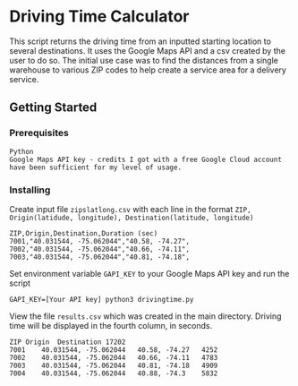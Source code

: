 # Driving Time Calculator

This script returns the driving time from an inputted starting location to several destinations. It uses the Google Maps API and a csv created by the user to do so. The initial use case was to find the distances from a single warehouse to various ZIP codes to help create a service area for a delivery service.

## Getting Started

### Prerequisites

```
Python
Google Maps API key - credits I got with a free Google Cloud account have been sufficient for my level of usage.
```

### Installing


Create input file `zipslatlong.csv` with each line in the format `ZIP, Origin(latidude, longitude), Destination(latitude, longitude)`

```
ZIP,Origin,Destination,Duration (sec)
7001,"40.031544, -75.062044","40.58, -74.27",
7002,"40.031544, -75.062044","40.66, -74.11",
7003,"40.031544, -75.062044","40.81, -74.18",
```

Set environment variable `GAPI_KEY` to your Google Maps API key and run the script
```
GAPI_KEY=[Your API key] python3 drivingtime.py
```

View the file `results.csv` which was created in the main directory. Driving time will be displayed in the fourth column, in seconds.
```
ZIP	Origin	Destination	17202
7001	40.031544, -75.062044	40.58, -74.27	4252
7002	40.031544, -75.062044	40.66, -74.11	4783
7003	40.031544, -75.062044	40.81, -74.18	4909
7004	40.031544, -75.062044	40.88, -74.3	5832

```
